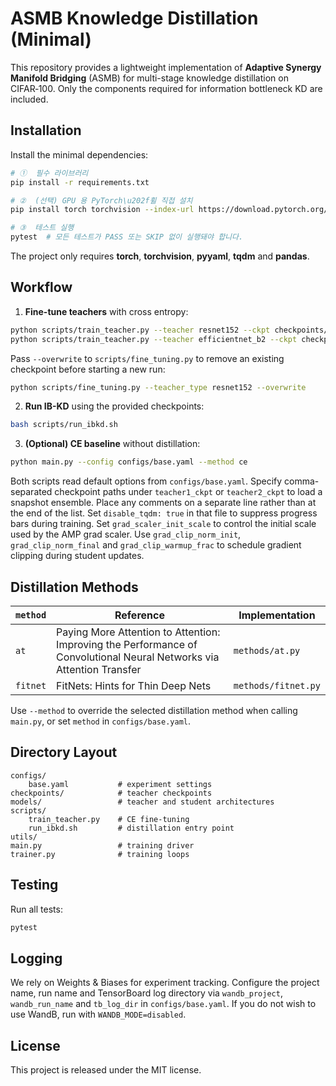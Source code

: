 # ASMB Knowledge Distillation (Minimal)

This repository provides a lightweight implementation of **Adaptive Synergy Manifold Bridging** (ASMB) for multi-stage knowledge distillation on CIFAR‑100. Only the components required for information bottleneck KD are included.

## Installation

Install the minimal dependencies:

```bash
# ①  필수 라이브러리
pip install -r requirements.txt

# ②  (선택) GPU 용 PyTorch\u202f휠 직접 설치
pip install torch torchvision --index-url https://download.pytorch.org/whl/cu121

# ③  테스트 실행
pytest  # 모든 테스트가 PASS 또는 SKIP 없이 실행돼야 합니다.
```
The project only requires **torch**, **torchvision**, **pyyaml**, **tqdm** and **pandas**.

## Workflow

1. **Fine-tune teachers** with cross entropy:

```bash
python scripts/train_teacher.py --teacher resnet152 --ckpt checkpoints/resnet152_ft.pth
python scripts/train_teacher.py --teacher efficientnet_b2 --ckpt checkpoints/efficientnet_b2_ft.pth
```

Pass `--overwrite` to `scripts/fine_tuning.py` to remove an existing checkpoint
before starting a new run:

```bash
python scripts/fine_tuning.py --teacher_type resnet152 --overwrite
```

2. **Run IB-KD** using the provided checkpoints:

```bash
bash scripts/run_ibkd.sh
```

3. **(Optional) CE baseline** without distillation:

```bash
python main.py --config configs/base.yaml --method ce
```

Both scripts read default options from `configs/base.yaml`.
Specify comma-separated checkpoint paths under `teacher1_ckpt` or
`teacher2_ckpt` to load a snapshot ensemble. Place any comments on a separate
line rather than at the end of the list.
Set `disable_tqdm: true` in that file to suppress progress bars during training.
Set `grad_scaler_init_scale` to control the initial scale used by the AMP grad
scaler.
Use `grad_clip_norm_init`, `grad_clip_norm_final` and
`grad_clip_warmup_frac` to schedule gradient clipping during student updates.

## Distillation Methods

| `method` | Reference | Implementation |
|---------|-----------|----------------|
| `at` | Paying More Attention to Attention: Improving the Performance of Convolutional Neural Networks via Attention Transfer | `methods/at.py` |
| `fitnet` | FitNets: Hints for Thin Deep Nets | `methods/fitnet.py` |

Use `--method` to override the selected distillation method when calling `main.py`,
or set `method` in `configs/base.yaml`.

## Directory Layout

```
configs/
    base.yaml           # experiment settings
checkpoints/            # teacher checkpoints
models/                 # teacher and student architectures
scripts/
    train_teacher.py    # CE fine-tuning
    run_ibkd.sh         # distillation entry point
utils/
main.py                 # training driver
trainer.py              # training loops
```

## Testing

Run all tests:

```bash
pytest
```

## Logging

We rely on Weights & Biases for experiment tracking.
Configure the project name, run name and TensorBoard log directory via
`wandb_project`, `wandb_run_name` and `tb_log_dir` in `configs/base.yaml`.
If you do not wish to use WandB, run with `WANDB_MODE=disabled`.

## License

This project is released under the MIT license.
